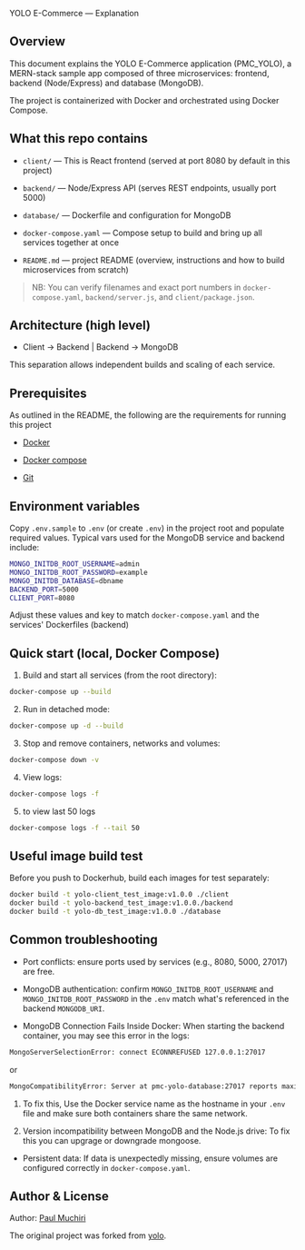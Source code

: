 YOLO E-Commerce — Explanation

## Overview

This document explains the YOLO E-Commerce application (PMC_YOLO), a MERN-stack sample app composed of three microservices: frontend, backend (Node/Express) and database (MongoDB). 

The project is containerized with Docker and orchestrated using Docker Compose.

## What this repo contains

- `client/` — This is React frontend (served at port 8080 by default in this project)

- `backend/` — Node/Express API (serves REST endpoints, usually port 5000)

- `database/` — Dockerfile and configuration for MongoDB

- `docker-compose.yaml` — Compose setup to build and bring up all services together at once

- `README.md` — project README (overview, instructions and how to build microservices from scratch)

> NB: You can verify filenames and exact port numbers in `docker-compose.yaml`, `backend/server.js`, and `client/package.json`.

## Architecture (high level)

- Client -> Backend  | Backend -> MongoDB 

This separation allows independent builds and scaling of each service.

## Prerequisites
As outlined in the README, the following are the requirements for running this project

- [Docker](https://www.docker.com/get-started)

- [Docker compose](https://docs.docker.com/compose/install/)

- [Git](https://git-scm.com/)

## Environment variables

Copy `.env.sample` to `.env` (or create `.env`) in the project root and populate required values. Typical vars used for the MongoDB service and backend include:

```bash
MONGO_INITDB_ROOT_USERNAME=admin
MONGO_INITDB_ROOT_PASSWORD=example
MONGO_INITDB_DATABASE=dbname
BACKEND_PORT=5000
CLIENT_PORT=8080
```

Adjust these values and key to match `docker-compose.yaml` and the services' Dockerfiles (backend)

## Quick start (local, Docker Compose)

1. Build and start all services (from the root directory):

```bash
docker-compose up --build
```

2. Run in detached mode:

```bash
docker-compose up -d --build
```

3. Stop and remove containers, networks and volumes:

```bash
docker-compose down -v
```

4. View logs:

```bash
docker-compose logs -f
```

5. to view last 50 logs

```bash
docker-compose logs -f --tail 50
```
## Useful image build test

Before you push to Dockerhub, build each images for test separately:

```bash
docker build -t yolo-client_test_image:v1.0.0 ./client
docker build -t yolo-backend_test_image:v1.0.0./backend
docker build -t yolo-db_test_image:v1.0.0 ./database
```

## Common troubleshooting

- Port conflicts: 
ensure ports used by services (e.g., 8080, 5000, 27017) are free.

- MongoDB authentication: 
confirm `MONGO_INITDB_ROOT_USERNAME` and `MONGO_INITDB_ROOT_PASSWORD` in the `.env` match what's referenced in the backend `MONGODB_URI`.

- MongoDB Connection Fails Inside Docker:
When starting the backend container, you may see this error in the logs:

```bash
MongoServerSelectionError: connect ECONNREFUSED 127.0.0.1:27017
```

or 

```bash
MongoCompatibilityError: Server at pmc-yolo-database:27017 reports maximum wire version 3, but this version of the Node.js Driver requires at least 8 (MongoDB 4.2)
```

1. To fix this, Use the Docker service name as the hostname in your `.env` file and make sure both containers share the same network.

2. Version incompatibility between MongoDB and the Node.js drive: To fix this you can upgrage or downgrade mongoose.


- Persistent data: If data is unexpectedly missing, ensure volumes are configured correctly in `docker-compose.yaml`.


## Author & License

Author: [Paul Muchiri](https://github.com/pmc-muchiri)

The original project was forked from [yolo](https://github.com/Vinge1718/yolo).
